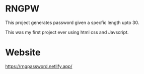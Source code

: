 # RNGPW


This project generates password given a specfic length upto 30.



This was my first project ever using html css and Javscript.


# Website
https://rngpassword.netlify.app/
